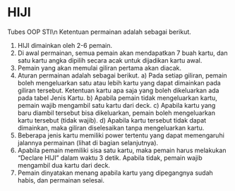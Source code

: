 # HIJI
Tubes OOP STI\n
Ketentuan permainan adalah sebagai berikut.
1) HIJI dimainkan oleh 2-6 pemain.
2) Di awal permainan, semua pemain akan mendapatkan 7 buah kartu, dan satu kartu angka
dipilih secara acak untuk dijadikan kartu awal.
3) Pemain yang akan memulai giliran pertama akan diacak.
4) Aturan permainan adalah sebagai berikut.
a) Pada setiap giliran, pemain boleh mengeluarkan satu atau lebih kartu yang dapat
dimainkan pada giliran tersebut. Ketentuan kartu apa saja yang boleh dikeluarkan
ada pada tabel Jenis Kartu.
b) Apabila pemain tidak mengeluarkan kartu, pemain wajib mengambil satu kartu dari
deck.
c) Apabila kartu yang baru diambil tersebut bisa dikeluarkan, pemain boleh
mengeluarkan kartu tersebut (tidak wajib).
d) Apabila kartu tersebut tidak dapat dimainkan, maka giliran diselesaikan tanpa
mengeluarkan kartu.
5) Beberapa jenis kartu memiliki power tertentu yang dapat memengaruhi jalannya
permainan (lihat di bagian selanjutnya).
6) Apabila pemain memiliki sisa satu kartu, maka pemain harus melakukan “Declare HIJI”
dalam waktu 3 detik. Apabila tidak, pemain wajib mengambil dua kartu dari deck.
7) Pemain dinyatakan menang apabila kartu yang dipegangnya sudah habis, dan permainan
selesai.
